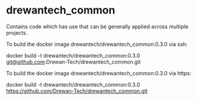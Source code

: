 # drewantech_common
Contains code which has use that can be generally applied across multiple projects.

To build the docker image drewantech/drewantech_common:0.3.0 via ssh:

docker build -t drewantech/drewantech_common:0.3.0 git@github.com:Drewan-Tech/drewantech_common.git

To build the docker image drewantech/drewantech_common:0.3.0 via https:

docker build -t drewantech/drewantech_common:0.3.0 https://github.com/Drewan-Tech/drewantech_common.git
